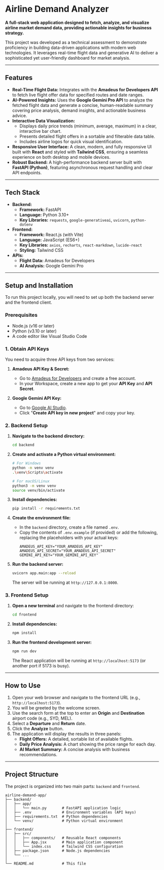 # Airline Demand Analyzer

**A full-stack web application designed to fetch, analyze, and visualize airline market demand data, providing actionable insights for business strategy.**

This project was developed as a technical assessment to demonstrate proficiency in building data-driven applications with modern web technologies. It leverages real-time flight data and generative AI to deliver a sophisticated yet user-friendly dashboard for market analysis.

-----

## Features

  - **Real-Time Flight Data:** Integrates with the **Amadeus for Developers API** to fetch live flight offer data for specified routes and date ranges.
  - **AI-Powered Insights:** Uses the **Google Gemini Pro API** to analyze the fetched flight data and generate a concise, human-readable summary covering price analysis, demand insights, and actionable business advice.
  - **Interactive Data Visualization:**
      - Displays daily price trends (minimum, average, maximum) in a clear, interactive bar chart.
      - Presents detailed flight offers in a sortable and filterable data table.
      - Includes airline logos for quick visual identification.
  - **Responsive User Interface:** A clean, modern, and fully responsive UI built with **React** and styled with **Tailwind CSS**, ensuring a seamless experience on both desktop and mobile devices.
  - **Robust Backend:** A high-performance backend server built with **FastAPI (Python)**, featuring asynchronous request handling and clear API endpoints.

-----

## Tech Stack

  - **Backend:**
      - **Framework:** FastAPI
      - **Language:** Python 3.10+
      - **Key Libraries:** `requests`, `google-generativeai`, `uvicorn`, `python-dotenv`
  - **Frontend:**
      - **Framework:** React.js (with Vite)
      - **Language:** JavaScript (ES6+)
      - **Key Libraries:** `axios`, `recharts`, `react-markdown`, `lucide-react`
      - **Styling:** Tailwind CSS
  - **APIs:**
      - **Flight Data:** Amadeus for Developers
      - **AI Analysis:** Google Gemini Pro

-----

## Setup and Installation

To run this project locally, you will need to set up both the backend server and the frontend client.

### Prerequisites

  - Node.js (v16 or later)
  - Python (v3.10 or later)
  - A code editor like Visual Studio Code

### 1\. Obtain API Keys

You need to acquire three API keys from two services:

1.  **Amadeus API Key & Secret:**

      - Go to [Amadeus for Developers](https://developers.amadeus.com/) and create a free account.
      - In your Workspace, create a new app to get your **API Key** and **API Secret**.

2.  **Google Gemini API Key:**

      - Go to [Google AI Studio](https://aistudio.google.com/app/apikey).
      - Click "**Create API key in new project**" and copy your key.

### 2\. Backend Setup

1.  **Navigate to the backend directory:**

    ```bash
    cd backend
    ```

2.  **Create and activate a Python virtual environment:**

    ```bash
    # For Windows
    python -m venv venv
    .\venv\Scripts\activate

    # For macOS/Linux
    python3 -m venv venv
    source venv/bin/activate
    ```

3.  **Install dependencies:**

    ```bash
    pip install -r requirements.txt
    ```

4.  **Create the environment file:**

      - In the `backend` directory, create a file named `.env`.
      - Copy the contents of `.env.example` (if provided) or add the following, replacing the placeholders with your actual keys:
        ```env
        AMADEUS_API_KEY="YOUR_AMADEUS_API_KEY"
        AMADEUS_API_SECRET="YOUR_AMADEUS_API_SECRET"
        GEMINI_API_KEY="YOUR_GEMINI_API_KEY"
        ```

5.  **Run the backend server:**

    ```bash
    uvicorn app.main:app --reload
    ```

    The server will be running at `http://127.0.0.1:8000`.

### 3\. Frontend Setup

1.  **Open a new terminal** and navigate to the frontend directory:

    ```bash
    cd frontend
    ```

2.  **Install dependencies:**

    ```bash
    npm install
    ```

3.  **Run the frontend development server:**

    ```bash
    npm run dev
    ```

    The React application will be running at `http://localhost:5173` (or another port if 5173 is busy).

-----

## How to Use

1.  Open your web browser and navigate to the frontend URL (e.g., `http://localhost:5173`).
2.  You will be greeted by the welcome screen.
3.  Use the search form at the top to enter an **Origin** and **Destination** airport code (e.g., SYD, MEL).
4.  Select a **Departure** and **Return** date.
5.  Click the **Analyze** button.
6.  The application will display the results in three panels:
      - **Flight Offers:** A detailed, sortable list of available flights.
      - **Daily Price Analysis:** A chart showing the price range for each day.
      - **AI Market Summary:** A concise analysis with business recommendations.

-----

## Project Structure

The project is organized into two main parts: `backend` and `frontend`.

```
airline-demand-app/
├── backend/
│   ├── app/
│   │   └── main.py       # FastAPI application logic
│   ├── .env              # Environment variables (API keys)
│   ├── requirements.txt  # Python dependencies
│   └── venv/             # Python virtual environment
│
├── frontend/
│   ├── src/
│   │   ├── components/   # Reusable React components
│   │   ├── App.jsx       # Main application component
│   │   └── index.css     # Tailwind CSS configuration
│   ├── package.json      # Node.js dependencies
│   └── ...
│
└── README.md             # This file
```